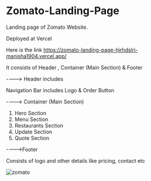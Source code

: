 # Zomato-Landing-Page
Landing page of Zomato Website.

Deployed at Vercel


Here is the link
https://zomato-landing-page-hjrhdslri-manisha1904.vercel.app/

It consists of Header , Container (Main Section) & Footer

----> Header includes

Navigation Bar includes Logo & Order Button

----> Container (Main Section)

1. Hero Section
2. Menu Section 
3. Restaurants Section 
4. Update Section
5. Quote Section

---->Footer
      
Consists of logo and other details like pricing, contact etc

![zomato](https://user-images.githubusercontent.com/68684840/124352097-dde60880-dc1b-11eb-91c5-078f35442dad.PNG)



